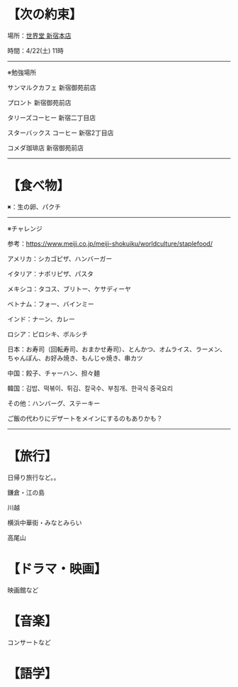 【次の約束】
=============

場所：[世界堂 新宿本店](https://www.google.com/maps/place/%E4%B8%96%E7%95%8C%E5%A0%82+%E6%96%B0%E5%AE%BF%E6%9C%AC%E5%BA%97/@35.6900298,139.7063963,15z/data=!4m6!3m5!1s0x60188cdb568a6c15:0x4c84ac4975ce203!8m2!3d35.6900298!4d139.7063963!16s%2Fg%2F1tfsswjq)

時間：4/22(土) 11時

---------------------------------------

※勉強場所

サンマルクカフェ 新宿御苑前店

プロント 新宿御苑前店

タリーズコーヒー 新宿二丁目店

スターバックス コーヒー 新宿2丁目店

コメダ珈琲店 新宿御苑前店

---------------------------------------

【食べ物】
=============
<pre>
✖：生の卵、パクチ
</pre>

---------------------------------------

※チャレンジ

参考：https://www.meiji.co.jp/meiji-shokuiku/worldculture/staplefood/

アメリカ：シカゴピザ、ハンバーガー

イタリア：ナポリピザ、パスタ

メキシコ：タコス、ブリトー、ケサディーヤ

ベトナム：フォー、バインミー

インド：ナーン、カレー

ロシア：ピロシキ、ボルシチ

日本：お寿司（回転寿司、おまかせ寿司）、とんかつ、オムライス、ラーメン、ちゃんぽん、お好み焼き、もんじゃ焼き、串カツ

中国：餃子、チャーハン、担々麺

韓国：김밥、떡볶이、튀김、칼국수、부침개、한국식 중국요리

その他：ハンバーグ、ステーキー

ご飯の代わりにデザートをメインにするのもありかも？

---------------------------------------

【旅行】
=============

日帰り旅行など。。

鎌倉・江の島

川越

横浜中華街・みなとみらい

高尾山

【ドラマ・映画】
=============

映画館など

【音楽】
=============

コンサートなど

【語学】
=============
